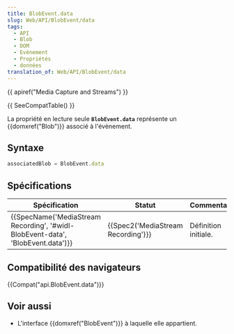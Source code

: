 ```yaml
---
title: BlobEvent.data
slug: Web/API/BlobEvent/data
tags:
  - API
  - Blob
  - DOM
  - Evènement
  - Propriétés
  - données
translation_of: Web/API/BlobEvent/data
---
```

{{ apiref("Media Capture and Streams") }}

{{ SeeCompatTable() }}

La propriété en lecture seule **`BlobEvent.data`** représente un {{domxref("Blob")}} associé à l'évènement.

## Syntaxe

```js
associatedBlob = BlobEvent.data
```

## Spécifications

| Spécification                                                                                            | Statut                                       | Commentaire          |
| -------------------------------------------------------------------------------------------------------- | -------------------------------------------- | -------------------- |
| {{SpecName('MediaStream Recording', '#widl-BlobEvent-data', 'BlobEvent.data')}} | {{Spec2('MediaStream Recording')}} | Définition initiale. |

## Compatibilité des navigateurs

{{Compat("api.BlobEvent.data")}}

## Voir aussi

- L'interface {{domxref("BlobEvent")}} à laquelle elle appartient.
